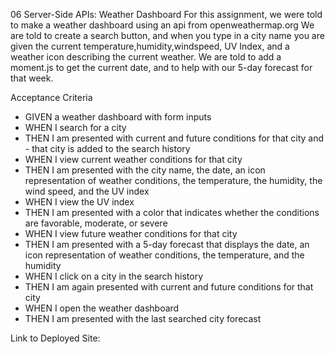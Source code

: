 06 Server-Side APIs: Weather Dashboard
For this assignment, we were told to make a weather dashboard using an api from openweathermap.org We are told to create a search button, and when you type in a city name you are given the current temperature,humidity,windspeed, UV Index, and a weather icon describing the current weather. We are told to add a moment.js to get the current date, and to help with our 5-day forecast for that week. 

Acceptance Criteria
- GIVEN a weather dashboard with form inputs
- WHEN I search for a city
- THEN I am presented with current and future conditions for that city and - that city is added to the search history
- WHEN I view current weather conditions for that city
- THEN I am presented with the city name, the date, an icon representation of weather conditions, the temperature, the humidity, the wind speed, and the UV index
- WHEN I view the UV index
- THEN I am presented with a color that indicates whether the conditions are favorable, moderate, or severe
- WHEN I view future weather conditions for that city
- THEN I am presented with a 5-day forecast that displays the date, an icon representation of weather conditions, the temperature, and the humidity
- WHEN I click on a city in the search history
- THEN I am again presented with current and future conditions for that city
- WHEN I open the weather dashboard
- THEN I am presented with the last searched city forecast

 Link to Deployed Site: 